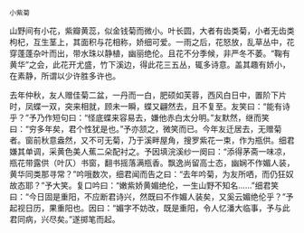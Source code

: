     小紫菊 

   山野间有小花，紫瓣黄蕊，似金钱菊而微小。叶长圆，大者有齿类菊，小者无齿类枸杞，互生茎上，其面积与花相称，娇细可爱。一雨之后，花怒放，乱草丛中，花穿蓬蓬杂叶而出，带水珠以静植，幽丽绝伦。且花不分季候，非严冬不萎。“鞠有黄华”之会，此花开尤盛，竹下溪边，得此花三五丛，辄多诗意。盖其趣有娇小，在素静，所谓以少许胜多许也。

   去年仲秋，友人赠佳菊二盆，一丹而一白，肥硕如芙蓉，西风白日中，置阶下片时，凤蝶一双，突来相就，顾未一瞬，蝶又翩然去，且不复至。友笑曰：“能有诗乎？”予乃作短句曰：“怪底蝶来容易去，嫌他赤白太分明。”友默然，继而笑曰：“穷多年矣，君个性犹是也。”予亦颔之，微笑而已。今年友迁居去，无赠菊者。窗前秋意盎然，又不可无菊，乃于溪畔屋角，搜罗紫花一束，作为瓶供。细君嫌其单调，采黄色美人蕉二朵配衬之。予因填浣溪纱一阕曰：“添得茅斋一味凉，瓶花带露供（叶仄）书窗，翻书摇落满瓶香。飘逸尚留高士态，幽娴不作媚人装，黄华同类那寻常？”吟哦数次，细君闻而告之曰：“去年吟菊，为友所哂，而仍狂奴故态耶？”予大笑。复口吟曰：“嫩紫娇黄媚绝伦，一生山野不知名……”细君笑曰：“今日固是重阳，不应断君诗兴，然既曰不作媚人装矣，又奚云媚绝伦乎？”予起视日历，果重阳也。因曰：“媚字不妨改，既是重阳，令人忆潘大临事，予与此君同病，兴尽矣。”遂掷笔而起。

